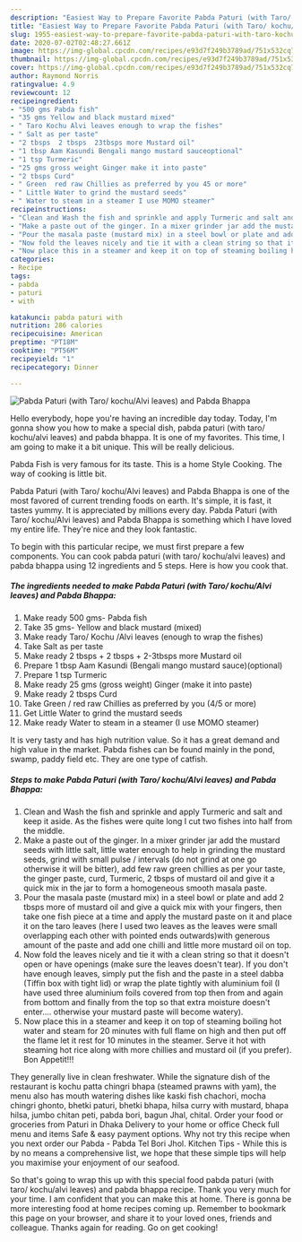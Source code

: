 ```yaml
---
description: "Easiest Way to Prepare Favorite Pabda Paturi (with Taro/ kochu/Alvi leaves) and Pabda Bhappa"
title: "Easiest Way to Prepare Favorite Pabda Paturi (with Taro/ kochu/Alvi leaves) and Pabda Bhappa"
slug: 1955-easiest-way-to-prepare-favorite-pabda-paturi-with-taro-kochu-alvi-leaves-and-pabda-bhappa
date: 2020-07-02T02:48:27.661Z
image: https://img-global.cpcdn.com/recipes/e93d7f249b3789ad/751x532cq70/pabda-paturi-with-taro-kochualvi-leaves-and-pabda-bhappa-recipe-main-photo.jpg
thumbnail: https://img-global.cpcdn.com/recipes/e93d7f249b3789ad/751x532cq70/pabda-paturi-with-taro-kochualvi-leaves-and-pabda-bhappa-recipe-main-photo.jpg
cover: https://img-global.cpcdn.com/recipes/e93d7f249b3789ad/751x532cq70/pabda-paturi-with-taro-kochualvi-leaves-and-pabda-bhappa-recipe-main-photo.jpg
author: Raymond Norris
ratingvalue: 4.9
reviewcount: 12
recipeingredient:
- "500 gms Pabda fish"
- "35 gms Yellow and black mustard mixed"
- " Taro Kochu Alvi leaves enough to wrap the fishes"
- " Salt as per taste"
- "2 tbsps  2 tbsps  23tbsps more Mustard oil"
- "1 tbsp Aam Kasundi Bengali mango mustard sauceoptional"
- "1 tsp Turmeric"
- "25 gms gross weight Ginger make it into paste"
- "2 tbsps Curd"
- " Green  red raw Chillies as preferred by you 45 or more"
- " Little Water to grind the mustard seeds"
- " Water to steam in a steamer I use MOMO steamer"
recipeinstructions:
- "Clean and Wash the fish and sprinkle and apply Turmeric and salt and keep it aside. As the fishes were quite long I cut two fishes into half from the middle."
- "Make a paste out of the ginger. In a mixer grinder jar add the mustard seeds with little salt, little water enough to help in grinding the mustard seeds, grind with small pulse / intervals (do not grind at one go otherwise it will be bitter), add few raw green chillies as per your taste, the ginger paste, curd, Turmeric, 2 tbsps of mustard oil and give it a quick mix in the jar to form a homogeneous smooth masala paste."
- "Pour the masala paste (mustard mix) in a steel bowl or plate and add 2 tbsps more of mustard oil and give a quick mix with your fingers, then take one fish piece at a time and apply the mustard paste on it and place it on the taro leaves (here I used two leaves as the leaves were small overlapping each other with pointed ends outwards)with generous amount of the paste and add one chilli and little more mustard oil on top."
- "Now fold the leaves nicely and tie it with a clean string so that it doesn&#39;t open or have openings (make sure the leaves doesn&#39;t tear). If you don&#39;t have enough leaves, simply put the fish and the paste in a steel dabba (Tiffin box with tight lid) or wrap the plate tightly with aluminium foil (I have used three aluminium foils covered from top then from and again from bottom and finally from the top so that extra moisture doesn&#39;t enter.... otherwise your mustard paste will become watery)."
- "Now place this in a steamer and keep it on top of steaming boiling hot water and steam for 20 minutes with full flame on high and then put off the flame let it rest for 10 minutes in the steamer. Serve it hot with steaming hot rice along with more chillies and mustard oil (if you prefer). Bon Appetit!!!"
categories:
- Recipe
tags:
- pabda
- paturi
- with

katakunci: pabda paturi with 
nutrition: 286 calories
recipecuisine: American
preptime: "PT18M"
cooktime: "PT56M"
recipeyield: "1"
recipecategory: Dinner

---
```



![Pabda Paturi (with Taro/ kochu/Alvi leaves) and Pabda Bhappa](https://img-global.cpcdn.com/recipes/e93d7f249b3789ad/751x532cq70/pabda-paturi-with-taro-kochualvi-leaves-and-pabda-bhappa-recipe-main-photo.jpg)

Hello everybody, hope you're having an incredible day today. Today, I'm gonna show you how to make a special dish, pabda paturi (with taro/ kochu/alvi leaves) and pabda bhappa. It is one of my favorites. This time, I am going to make it a bit unique. This will be really delicious.

Pabda Fish is very famous for its taste. This is a home Style Cooking. The way of cooking is little bit.

Pabda Paturi (with Taro/ kochu/Alvi leaves) and Pabda Bhappa is one of the most favored of current trending foods on earth. It's simple, it is fast, it tastes yummy. It is appreciated by millions every day. Pabda Paturi (with Taro/ kochu/Alvi leaves) and Pabda Bhappa is something which I have loved my entire life. They're nice and they look fantastic.


To begin with this particular recipe, we must first prepare a few components. You can cook pabda paturi (with taro/ kochu/alvi leaves) and pabda bhappa using 12 ingredients and 5 steps. Here is how you cook that.

<!--inarticleads1-->

##### The ingredients needed to make Pabda Paturi (with Taro/ kochu/Alvi leaves) and Pabda Bhappa:

1. Make ready 500 gms- Pabda fish
1. Take 35 gms- Yellow and black mustard (mixed)
1. Make ready  Taro/ Kochu /Alvi leaves (enough to wrap the fishes)
1. Take  Salt as per taste
1. Make ready 2 tbsps + 2 tbsps + 2-3tbsps more Mustard oil
1. Prepare 1 tbsp Aam Kasundi (Bengali mango mustard sauce)(optional)
1. Prepare 1 tsp Turmeric
1. Make ready 25 gms (gross weight) Ginger (make it into paste)
1. Make ready 2 tbsps Curd
1. Take  Green / red raw Chillies as preferred by you (4/5 or more)
1. Get  Little Water to grind the mustard seeds
1. Make ready  Water to steam in a steamer (I use MOMO steamer)


It is very tasty and has high nutrition value. So it has a great demand and high value in the market. Pabda fishes can be found mainly in the pond, swamp, paddy field etc. They are one type of catfish. 

<!--inarticleads2-->

##### Steps to make Pabda Paturi (with Taro/ kochu/Alvi leaves) and Pabda Bhappa:

1. Clean and Wash the fish and sprinkle and apply Turmeric and salt and keep it aside. As the fishes were quite long I cut two fishes into half from the middle.
1. Make a paste out of the ginger. In a mixer grinder jar add the mustard seeds with little salt, little water enough to help in grinding the mustard seeds, grind with small pulse / intervals (do not grind at one go otherwise it will be bitter), add few raw green chillies as per your taste, the ginger paste, curd, Turmeric, 2 tbsps of mustard oil and give it a quick mix in the jar to form a homogeneous smooth masala paste.
1. Pour the masala paste (mustard mix) in a steel bowl or plate and add 2 tbsps more of mustard oil and give a quick mix with your fingers, then take one fish piece at a time and apply the mustard paste on it and place it on the taro leaves (here I used two leaves as the leaves were small overlapping each other with pointed ends outwards)with generous amount of the paste and add one chilli and little more mustard oil on top.
1. Now fold the leaves nicely and tie it with a clean string so that it doesn&#39;t open or have openings (make sure the leaves doesn&#39;t tear). If you don&#39;t have enough leaves, simply put the fish and the paste in a steel dabba (Tiffin box with tight lid) or wrap the plate tightly with aluminium foil (I have used three aluminium foils covered from top then from and again from bottom and finally from the top so that extra moisture doesn&#39;t enter.... otherwise your mustard paste will become watery).
1. Now place this in a steamer and keep it on top of steaming boiling hot water and steam for 20 minutes with full flame on high and then put off the flame let it rest for 10 minutes in the steamer. Serve it hot with steaming hot rice along with more chillies and mustard oil (if you prefer). Bon Appetit!!!


They generally live in clean freshwater. While the signature dish of the restaurant is kochu patta chingri bhapa (steamed prawns with yam), the menu also has mouth watering dishes like kaski fish chachori, mocha chingri ghonto, bhetki paturi, bhetki bhapa, hilsa curry with mustard, bhapa hilsa, jumbo chitan peti, pabda bori, bagun Jhal, chital. Order your food or groceries from Paturi in Dhaka Delivery to your home or office Check full menu and items Safe &amp; easy payment options. Why not try this recipe when you next order our Pabda - Pabda Tel Bori Jhol. Kitchen Tips - While this is by no means a comprehensive list, we hope that these simple tips will help you maximise your enjoyment of our seafood. 

So that's going to wrap this up with this special food pabda paturi (with taro/ kochu/alvi leaves) and pabda bhappa recipe. Thank you very much for your time. I am confident that you can make this at home. There is gonna be more interesting food at home recipes coming up. Remember to bookmark this page on your browser, and share it to your loved ones, friends and colleague. Thanks again for reading. Go on get cooking!
